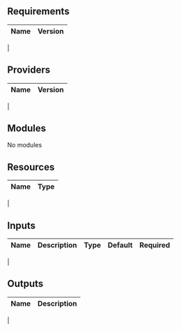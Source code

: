 <!-- BEGIN_TF_DOCS -->
## Requirements

| Name | Version |
|------|---------|
|

## Providers

| Name | Version |
|------|---------|
|

## Modules

No modules

## Resources

| Name | Type |
|------|------|
|

## Inputs

| Name | Description | Type | Default | Required |
|------|-------------|------|---------|----------|
|

## Outputs

| Name | Description |
|------|-------------|
|

<!-- END_TF_DOCS -->
